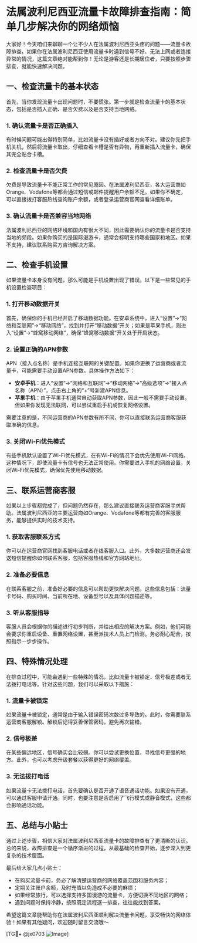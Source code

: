 # 法属波利尼西亚流量卡故障排查指南：简单几步解决你的网络烦恼

大家好！今天咱们来聊聊一个让不少人在法属波利尼西亚头疼的问题——流量卡故障排查。如果你在法属波利尼西亚使用流量卡时遇到信号不好、无法上网或者连接异常的情况，这篇文章绝对能帮到你！无论是游客还是长期居住者，只要按照步骤排查，就能快速解决问题。

## 一、检查流量卡的基本状态

首先，当你发现流量卡出现问题时，不要慌张。第一步就是检查流量卡的基本状态，包括是否插入正确、是否欠费以及是否支持当地网络。

### 1. 确认流量卡是否正确插入

有时候问题可能出得特别简单，比如流量卡没有插好或者方向不对。建议你先把手机关机，然后将流量卡取出，仔细查看卡槽是否有异物，再重新插入流量卡，确保其完全贴合卡槽。

### 2. 检查流量卡是否欠费

欠费是导致流量卡不能正常工作的常见原因。在法属波利尼西亚，各大运营商如Orange、Vodafone等都会通过短信或邮件提醒用户余额不足。如果你不确定，可以直接拨打客服热线查询账户余额，或者登录运营商官网查看详细账单。

### 3. 确认流量卡是否兼容当地网络

法属波利尼西亚的网络环境和国内有很大不同，因此需要确认你的流量卡是否支持当地的频段。如果你购买的是国际漫游卡，通常会标明支持哪些国家和地区。如果不支持，建议联系购买方咨询解决方案。

## 二、检查手机设置

如果流量卡本身没有问题，那么可能是手机设置出现了错误。以下是一些常见的手机设置检查项目：

### 1. 打开移动数据开关

首先，确保你的手机已经开启了移动数据功能。在安卓系统中，进入“设置”→“网络和互联网”→“移动网络”，找到并打开“移动数据”开关；如果是苹果手机，则进入“设置”→“蜂窝移动网络”，确保“蜂窝移动数据”开关处于开启状态。

### 2. 设置正确的APN参数

APN（接入点名称）是手机连接互联网的关键配置。如果你更换了运营商或者流量卡，可能需要手动设置APN参数。具体操作方法如下：

- **安卓手机**：进入“设置”→“网络和互联网”→“移动网络”→“高级选项”→“接入点名称（APN）”，点击右上角的“+”号新建APN信息。
- **苹果手机**：由于苹果手机通常自动获取APN参数，因此一般不需要手动设置。但如果你发现无法联网，可以尝试重启手机或恢复网络设置。

需要注意的是，不同运营商的APN参数有所不同，你可以直接联系运营商客服获取准确的信息。

### 3. 关闭Wi-Fi优先模式

有些手机默认设置了Wi-Fi优先模式，在有Wi-Fi的情况下会优先使用Wi-Fi网络。这种情况下，即使流量卡有信号也无法正常使用。你需要进入手机的网络设置，关闭Wi-Fi优先模式，确保优先使用移动数据。

## 三、联系运营商客服

如果以上步骤都完成了，但问题仍然存在，那么建议直接联系运营商客服寻求帮助。法属波利尼西亚的主要运营商如Orange、Vodafone等都有完善的客服服务，能够提供实时的技术支持。

### 1. 获取客服联系方式

你可以在运营商官网找到客服电话或者在线客服入口。此外，大多数运营商还会发送短信提醒你如何联系客服，包括客服热线和官方网站地址。

### 2. 准备必要信息

在联系客服之前，准备好必要的信息可以帮助更快解决问题。这些信息包括：流量卡号码、购买时间、当前所在地、设备型号以及具体问题描述等。

### 3. 听从客服指导

客服人员会根据你的描述进行初步判断，并给出相应的解决方案。例如，他们可能会要求你重启设备、重置网络设置，甚至派技术人员上门检测。务必耐心配合，按照指示一步步操作。

## 四、特殊情况处理

在排查过程中，可能会遇到一些特殊的情况，比如流量卡被锁定、信号极差或者无法拨打电话等。针对这些问题，我们可以采取以下措施：

### 1. 流量卡被锁定

如果流量卡被锁定，通常是由于输入错误密码次数过多导致的。此时，你需要联系运营商客服解锁。解锁后记得妥善保管密码，避免再次输错。

### 2. 信号极差

在某些偏远地区，信号确实会比较弱。你可以尝试更换位置，寻找信号更强的地方。此外，也可以考虑升级套餐以获得更好的网络覆盖。

### 3. 无法拨打电话

如果流量卡无法拨打电话，首先要确认是否开通了语音通话功能。如果没有开通，可以通过客服申请开通。同时，也要注意是否启用了飞行模式或静音模式，这些都会影响通话功能。

## 五、总结与小贴士

通过上述步骤，相信大家对法属波利尼西亚流量卡的故障排查有了更清晰的认识。总的来说，故障排查是一个循序渐进的过程，从最基础的检查开始，逐步深入到更复杂的技术层面。

最后给大家几点小贴士：
- 在购买流量卡前，务必了解清楚运营商的网络覆盖范围和服务内容；
- 定期关注账户余额，及时充值以免造成不必要的麻烦；
- 如果经常旅行，可以选择支持多国漫游的流量卡，方便切换不同地区的网络；
- 遇到问题时保持冷静，按照既定流程逐一排查，往往能找到答案。

希望这篇文章能帮助你在法属波利尼西亚顺利解决流量卡问题，享受畅快的网络体验！如果有其他疑问，欢迎随时留言交流哦～

[TG💪+ @jx0703 ![Image](https://github.com/user-attachments/assets/dbca1d08-cadb-493c-b0ec-ad6f7a83f270)]